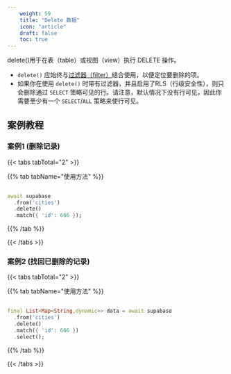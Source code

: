 ```yaml
---
    weight: 59
    title: "Delete 数据"
    icon: "article"
    draft: false
    toc: true
---
```


delete()用于在表（table）或视图（view）执行 DELETE 操作。

* `delete()` 应始终与[过滤器（filter）](/docs/app/SDKdocs/dartdatabase/using-filters)结合使用，以便定位要删除的项。
* 如果你在使用 `delete()` 时带有过滤器，并且启用了RLS（行级安全性），则只会删除通过  `SELECT` 策略可见的行。请注意，默认情况下没有行可见，因此你需要至少有一个 `SELECT`/`ALL` 策略来使行可见。




## 案例教程
### 案例1 (删除记录)

{{< tabs tabTotal="2" >}}

  
  
  
  
>

{{% tab tabName="使用方法" %}}



```dart
                                                                              
await supabase
  .from('cities')
  .delete()
  .match({ 'id': 666 });
```


{{% /tab %}}


{{< /tabs >}}

### 案例2 (找回已删除的记录)

{{< tabs tabTotal="2" >}}

  
  
  
  
>

{{% tab tabName="使用方法" %}}



```dart
                                                                              
final List<Map<String,dynamic>> data = await supabase
  .from('cities')
  .delete()
  .match({ 'id': 666 })
  .select();
```


{{% /tab %}}


{{< /tabs >}}